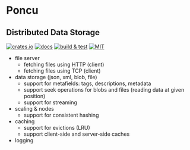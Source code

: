 # Poncu

## Distributed Data Storage

[![crates.io](https://img.shields.io/crates/v/poncu)](https://crates.io/crates/poncu)
[![docs](https://img.shields.io/docsrs/poncu)](https://docs.rs/poncu)
[![build & test](https://github.com/sheroz/poncu/actions/workflows/ci.yml/badge.svg)](https://github.com/sheroz/poncu/actions/workflows/ci.yml)
[![MIT](https://img.shields.io/github/license/sheroz/poncu)](https://github.com/sheroz/poncu/tree/main/LICENSE.txt)

* file server
  * fetching files using HTTP (client)
  * fetching files using TCP (client)
* data storage (json, xml, blob, file)
  * support for metafields: tags, descriptions, metadata
  * support seek operations for blobs and files (reading data at given position)
  * support for streaming
* scaling & nodes
  * support for consistent hashing
* caching
  * support for evictions (LRU)
  * support client-side and server-side caches
* logging
